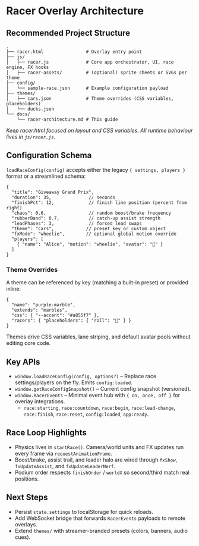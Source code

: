 # Racer Overlay Architecture

## Recommended Project Structure
```
.
├── racer.html                # Overlay entry point
├── js/
│   ├── racer.js              # Core app orchestrator, UI, race engine, FX hooks
│   ├── racer-assets/         # (optional) sprite sheets or SVGs per theme
├── config/
│   └── sample-race.json      # Example configuration payload
├── themes/
│   ├── cars.json             # Theme overrides (CSS variables, placeholders)
│   └── ducks.json
└── docs/
    └── racer-architecture.md # This guide
```

*Keep racer.html focused on layout and CSS variables. All runtime behaviour lives in `js/racer.js`.*

## Configuration Schema

`loadRaceConfig(config)` accepts either the legacy `{ settings, players }` format or a streamlined schema:

```jsonc
{
  "title": "Giveaway Grand Prix",
  "duration": 35,              // seconds
  "finishPct": 12,             // finish line position (percent from right)
  "chaos": 0.6,                // random boost/brake frequency
  "rubberBand": 0.7,           // catch-up assist strength
  "leadPhases": 3,             // forced lead swaps
  "theme": "cars",            // preset key or custom object
  "fxMode": "wheelie",        // optional global motion override
  "players": [
    { "name": "Alice", "motion": "wheelie", "avatar": "🚗" }
  ]
}
```

### Theme Overrides
A theme can be referenced by key (matching a built-in preset) or provided inline:
```jsonc
{
  "name": "purple-marble",
  "extends": "marbles",
  "css": { "--accent": "#a855f7" },
  "racers": { "placeholders": { "roll": "🪩" } }
}
```
Themes drive CSS variables, lane striping, and default avatar pools without editing core code.

## Key APIs

- `window.loadRaceConfig(config, options?)` – Replace race settings/players on the fly. Emits `config:loaded`.
- `window.getRaceConfigSnapshot()` – Current config snapshot (versioned).
- `window.RacerEvents` – Minimal event hub with `{ on, once, off }` for overlay integrations.
  - `race:starting`, `race:countdown`, `race:begin`, `race:lead-change`, `race:finish`, `race:reset`, `config:loaded`, `app:ready`.

## Race Loop Highlights

- Physics lives in `startRace()`. Camera/world units and FX updates run every frame via `requestAnimationFrame`.
- Boost/brake, assist trail, and leader halo are wired through `fxShow`, `fxUpdateAssist`, and `fxUpdateLeaderNerf`.
- Podium order respects `finishOrder` / `worldX` so second/third match real positions.

## Next Steps

- Persist `state.settings` to localStorage for quick reloads.
- Add WebSocket bridge that forwards `RacerEvents` payloads to remote overlays.
- Extend `themes/` with streamer-branded presets (colors, banners, audio cues).
